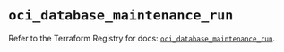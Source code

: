 # `oci_database_maintenance_run`

Refer to the Terraform Registry for docs: [`oci_database_maintenance_run`](https://registry.terraform.io/providers/oracle/oci/6.18.0/docs/resources/database_maintenance_run).

